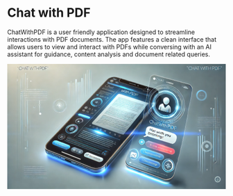 # Chat with PDF

ChatWithPDF is a user friendly application designed to streamline interactions with PDF documents. The app features a clean interface that allows users to view and interact with PDFs while conversing with an AI assistant for guidance, content analysis and document related queries.

![Chat with PDF image](./assets/chatwithpdf.webp)
